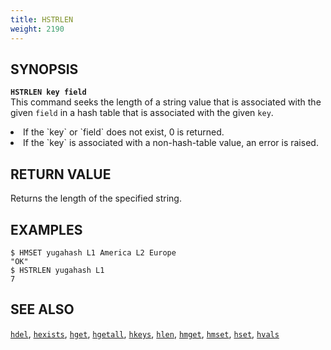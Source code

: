 ```yaml
---
title: HSTRLEN
weight: 2190
---
```


## SYNOPSIS
<b>`HSTRLEN key field`</b><br>
This command seeks the length of a string value that is associated with the given `field` in a hash table that is associated with the given `key`.
<li>If the `key` or `field` does not exist, 0 is returned.</li>
<li>If the `key` is associated with a non-hash-table value, an error is raised.</li>

## RETURN VALUE
Returns the length of the specified string.

## EXAMPLES
```
$ HMSET yugahash L1 America L2 Europe
"OK"
$ HSTRLEN yugahash L1
7
```

## SEE ALSO
[`hdel`](../hdel/), [`hexists`](../hexists/), [`hget`](../hget/), [`hgetall`](../hgetall/), [`hkeys`](../hkeys/), [`hlen`](../hlen/), [`hmget`](../hmget/), [`hmset`](../hmset/), [`hset`](../hset/), [`hvals`](../hvals/)
